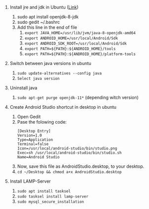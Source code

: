1. Install jre and jdk in Ubuntu ([Link](https://www.digitalocean.com/community/tutorials/how-to-install-java-with-apt-on-ubuntu-18-04))
   1. sudo apt install openjdk-8-jdk
   1. sudo gedit ~/.bashrc
   1. Add this line in the end of file
      1. `export JAVA_HOME=/usr/lib/jvm/java-8-openjdk-amd64`
      1. `export ANDROID_HOME=/usr/local/Android/Sdk`
      1. `export ANDROID_SDK_ROOT=/usr/local/Android/Sdk`
      1. `export PATH=${PATH}:${ANDROID_HOME}/tools`
      1. `export PATH=${PATH}:${ANDROID_HOME}/platform-tools`

1. Switch between java versions in ubuntu
    1. `sudo update-alternatives --config java`
    1. `Select java version`

1. Uninstall java
     1. `sudo apt-get purge openjdk-11*` (depending witch version)

1. Create Android Studio shortcut in desktop in ubuntu
   1. Open Gedit
   1. Pase the folowing code:
      ```
      [Desktop Entry]
      Version=1.0
      Type=Application
      Terminal=false
      Icon=/usr/local/android-studio/bin/studio.png
      Exec=sh /usr/local/android-studio/bin/studio.sh
      Name=Android Studio
      ```
   1. Now, save this file as AndroidStudio.desktop, to your desktop.
   1. `cd ~/Desktop && chmod a+x AndroidStudio.desktop`

1. Install LAMP-Server
   1. `sudo apt install tasksel`
   1. `sudo tasksel install lamp-server`
   1. `sudo mysql_secure_installation`
